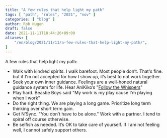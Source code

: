 ```yaml
---
title: "A few rules that help light my path"
tags: [ "path", "rules", "2021", "nov" ]
categories: [ "blog" ]
author: Rob Nugen
draft: false
date: 2021-11-11T18:44:26+09:00
aliases: [
    "/en/blog/2021/11/11/a-few-rules-that-help-light-my-path/",
]
---
```


A few rules that help light my path:

* Walk with kindred spirits.  I walk barefoot.  Most people don’t. That's fine. but if I'm not accepted for how I show up, it’s best to not work together. 
* Seek your own inner guidance.  Feelings are a well-honed natural guidance system for life. Hear AniKiko’s "[Follow the Whispers](https://open.spotify.com/track/3xmrEEOGLW40L4CtnHa65P)"
* Play hard.  Beastie Boys said "My work is my play cause I'm playing when I work"
* Do the right thing.   We are playing a long game.  Prioritize long term thinking over short term gain.
* Get N’Sync. "You don’t have to be alone." Work with a partner.  I tend to spiral off course otherwise.
* Be selfish as needed.  It’s OK to take care of yourself.  If I am not feeling well, I cannot safely support others.
